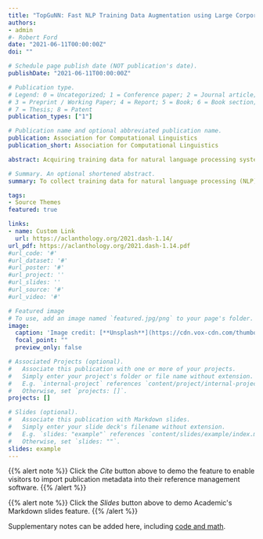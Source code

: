 ```yaml
---
title: "TopGuNN: Fast NLP Training Data Augmentation using Large Corpora" #"An example journal article"
authors:
- admin
#- Robert Ford
date: "2021-06-11T00:00:00Z"
doi: ""

# Schedule page publish date (NOT publication's date).
publishDate: "2021-06-11T00:00:00Z"

# Publication type.
# Legend: 0 = Uncategorized; 1 = Conference paper; 2 = Journal article;
# 3 = Preprint / Working Paper; 4 = Report; 5 = Book; 6 = Book section;
# 7 = Thesis; 8 = Patent
publication_types: ["1"]

# Publication name and optional abbreviated publication name.
publication: Association for Computational Linguistics
publication_short: Association for Computational Linguistics

abstract: Acquiring training data for natural language processing systems can be expensive and time-consuming. Given a few training examples crafted by experts, large corpora can be mined for thousands of semantically similar examples that provide useful variability to improve model generalization. We present TopGuNN, a fast contextualized k-NN retrieval system that can efficiently index and search over contextual embeddings generated from large corpora. TopGuNN is demonstrated for a training data augmentation use case over the Gigaword corpus. Using approximate k-NN and an efficient architecture, TopGuNN performs queries over an embedding space of 4.63TB (approximately 1.5B embeddings) in less than a day.

# Summary. An optional shortened abstract.
summary: To collect training data for natural language processing (NLP) models, researchers have to rely on manual labor-intensive methods like crowdsourcing or hiring domain experts. Rather than relying on such techniques, we present TopGuNN, a system to make it quick and easy for researchers to create a larger training set, starting with just a few examples.

tags:
- Source Themes
featured: true

links:
- name: Custom Link
  url: https://aclanthology.org/2021.dash-1.14/
url_pdf: https://aclanthology.org/2021.dash-1.14.pdf
#url_code: '#'
#url_dataset: '#'
#url_poster: '#'
#url_project: ''
#url_slides: ''
#url_source: '#'
#url_video: '#'

# Featured image
# To use, add an image named `featured.jpg/png` to your page's folder. 
image:
  caption: 'Image credit: [**Unsplash**](https://cdn.vox-cdn.com/thumbor/2uKrk-AVE4ZetISusCikEgChciE=/433x102:1759x986/1400x788/filters:focal(433x102:1759x986):format(jpeg)/cdn.vox-cdn.com/uploads/chorus_image/image/49601367/top-gun.0.0.jpg)'
  focal_point: ""
  preview_only: false

# Associated Projects (optional).
#   Associate this publication with one or more of your projects.
#   Simply enter your project's folder or file name without extension.
#   E.g. `internal-project` references `content/project/internal-project/index.md`.
#   Otherwise, set `projects: []`.
projects: []

# Slides (optional).
#   Associate this publication with Markdown slides.
#   Simply enter your slide deck's filename without extension.
#   E.g. `slides: "example"` references `content/slides/example/index.md`.
#   Otherwise, set `slides: ""`.
slides: example
---
```


{{% alert note %}}
Click the *Cite* button above to demo the feature to enable visitors to import publication metadata into their reference management software.
{{% /alert %}}

{{% alert note %}}
Click the *Slides* button above to demo Academic's Markdown slides feature.
{{% /alert %}}

Supplementary notes can be added here, including [code and math](https://sourcethemes.com/academic/docs/writing-markdown-latex/).


